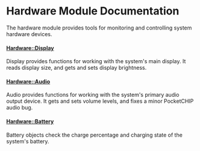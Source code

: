 # Hardware Module Documentation
The hardware module provides tools for monitoring and controlling system hardware devices.

#### [Hardware\::Display](../../Source/System/Hardware/Hardware_Display.h)
Display provides functions for working with the system's main display. It reads display size, and gets and sets display brightness.

#### [Hardware\::Audio](../../Source/System/Hardware/Hardware_Audio.h)
Audio provides functions for working with the system's primary audio output device. It gets and sets volume levels, and fixes a minor PocketCHIP audio bug.

#### [Hardware\::Battery](../../Source/System/Hardware/Hardware_Battery.h)
Battery objects check the charge percentage and charging state of the system's battery.

